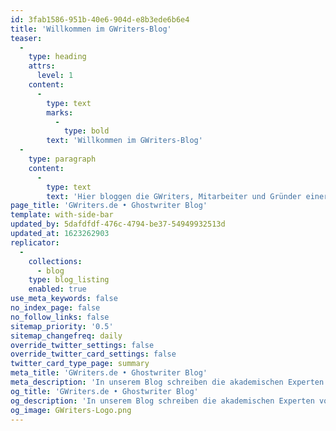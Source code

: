 ```yaml
---
id: 3fab1586-951b-40e6-904d-e8b3ede6b6e4
title: 'Willkommen im GWriters-Blog'
teaser:
  -
    type: heading
    attrs:
      level: 1
    content:
      -
        type: text
        marks:
          -
            type: bold
        text: 'Willkommen im GWriters-Blog'
  -
    type: paragraph
    content:
      -
        type: text
        text: 'Hier bloggen die GWriters, Mitarbeiter und Gründer einer der größten Agenturen für akademische Ghostwriter, Lektoren und Coaches. Du findest in diesem Blog Informationen zur akademischen Ghostwriter-Branche, der deutschen Hochschullandschaft und zahlreiche Tipps zum Schreiben wissenschaftlicher Arbeiten.'
page_title: 'GWriters.de • Ghostwriter Blog'
template: with-side-bar
updated_by: 5dafdfdf-476c-4794-be37-54949932513d
updated_at: 1623262903
replicator:
  -
    collections:
      - blog
    type: blog_listing
    enabled: true
use_meta_keywords: false
no_index_page: false
no_follow_links: false
sitemap_priority: '0.5'
sitemap_changefreq: daily
override_twitter_settings: false
override_twitter_card_settings: false
twitter_card_type_page: summary
meta_title: 'GWriters.de • Ghostwriter Blog'
meta_description: 'In unserem Blog schreiben die akademischen Experten von GWriters über interessante Themen aus dem Bereich des Ghostwritings und teilen wertvolle Ratschläge und Tipps!'
og_title: 'GWriters.de • Ghostwriter Blog'
og_description: 'In unserem Blog schreiben die akademischen Experten von GWriters über interessante Themen aus dem Bereich des Ghostwritings und teilen wertvolle Ratschläge und Tipps!'
og_image: GWriters-Logo.png
---
```

